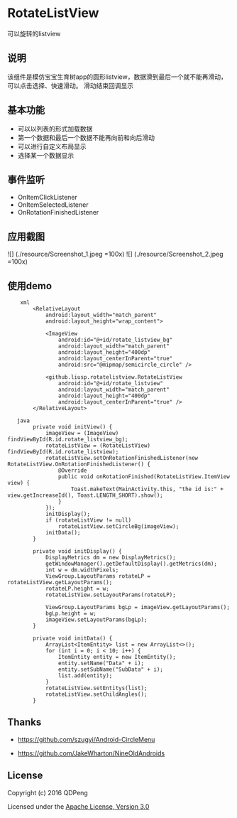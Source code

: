 # RotateListView
可以旋转的listview

## 说明
该组件是模仿宝宝生育树app的圆形listview，数据滑到最后一个就不能再滑动，可以点击选择、快速滑动。
滑动结束回调显示

## 基本功能
 
 * 可以以列表的形式加载数据
 * 第一个数据和最后一个数据不能再向前和向后滑动
 * 可以进行自定义布局显示
 * 选择某一个数据显示

## 事件监听
 * OnItemClickListener
 * OnItemSelectedListener
 * OnRotationFinishedListener


## 应用截图

  ![] (./resource/Screenshot_1.jpeg =100x)
  ![] (./resource/Screenshot_2.jpeg =100x)

## 使用demo

```
    xml
        <RelativeLayout
            android:layout_width="match_parent"
            android:layout_height="wrap_content">

            <ImageView
                android:id="@+id/rotate_listview_bg"
                android:layout_width="match_parent"
                android:layout_height="400dp"
                android:layout_centerInParent="true"
                android:src="@mipmap/semicircle_circle" />

            <github.liusp.rotatelistview.RotateListView
                android:id="@+id/rotate_listview"
                android:layout_width="match_parent"
                android:layout_height="400dp"
                android:layout_centerInParent="true" />
        </RelativeLayout>

   java
        private void initView() {
            imageView = (ImageView) findViewById(R.id.rotate_listview_bg);
            rotateListView = (RotateListView) findViewById(R.id.rotate_listview);
            rotateListView.setOnRotationFinishedListener(new RotateListView.OnRotationFinishedListener() {
                @Override
                public void onRotationFinished(RotateListView.ItemView view) {
                    Toast.makeText(MainActivity.this, "the id is:" + view.getIncreaseId(), Toast.LENGTH_SHORT).show();
                }
            });
            initDisplay();
            if (rotateListView != null)
                rotateListView.setCircleBg(imageView);
            initData();
        }

        private void initDisplay() {
            DisplayMetrics dm = new DisplayMetrics();
            getWindowManager().getDefaultDisplay().getMetrics(dm);
            int w = dm.widthPixels;
            ViewGroup.LayoutParams rotateLP = rotateListView.getLayoutParams();
            rotateLP.height = w;
            rotateListView.setLayoutParams(rotateLP);

            ViewGroup.LayoutParams bgLp = imageView.getLayoutParams();
            bgLp.height = w;
            imageView.setLayoutParams(bgLp);
        }

        private void initData() {
            ArrayList<ItemEntity> list = new ArrayList<>();
            for (int i = 0; i < 10; i++) {
                ItemEntity entity = new ItemEntity();
                entity.setName("Data" + i);
                entity.setSubName("SubData" + i);
                list.add(entity);
            }
            rotateListView.setEntitys(list);
            rotateListView.setChildAngles();
        }

```
## Thanks

  * https://github.com/szugyi/Android-CircleMenu

  * https://github.com/JakeWharton/NineOldAndroids

## License

Copyright (c) 2016 QDPeng

Licensed under the [Apache License, Version 3.0](http://opensource.org/licenses/GPL-3.0)

